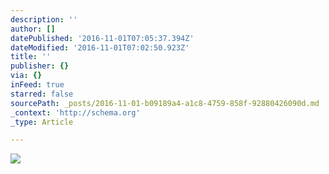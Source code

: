 ```yaml
---
description: ''
author: []
datePublished: '2016-11-01T07:05:37.394Z'
dateModified: '2016-11-01T07:02:50.923Z'
title: ''
publisher: {}
via: {}
inFeed: true
starred: false
sourcePath: _posts/2016-11-01-b09189a4-a1c8-4759-858f-92880426090d.md
_context: 'http://schema.org'
_type: Article

---
```

![](https://the-grid-user-content.s3-us-west-2.amazonaws.com/5c647374-06d2-4e9f-a9c9-f9444ac7198a.jpg)